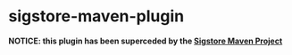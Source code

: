 # sigstore-maven-plugin

**NOTICE: this plugin has been superceded by the [Sigstore Maven Project](https://github.com/sigstore/sigstore-maven)**

